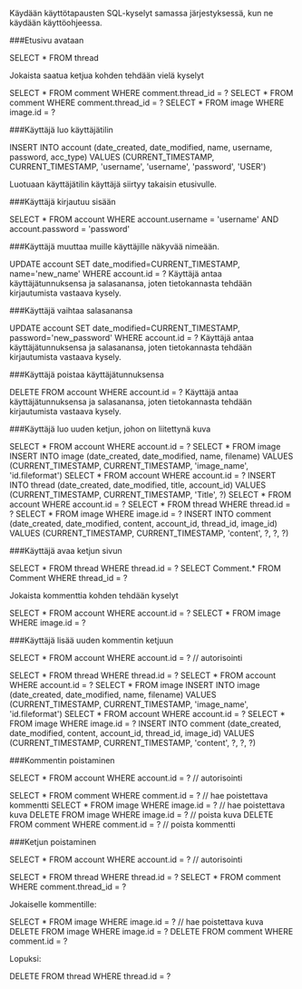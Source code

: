 Käydään käyttötapausten SQL-kyselyt samassa järjestyksessä, kun ne käydään käyttöohjeessa.

###Etusivu avataan

SELECT * FROM thread

Jokaista saatua ketjua kohden tehdään vielä kyselyt

SELECT * FROM comment WHERE comment.thread_id = ?
SELECT * FROM comment WHERE comment.thread_id = ?
SELECT * FROM image WHERE image.id = ?


###Käyttäjä luo käyttäjätilin

INSERT INTO account (date_created, date_modified, name, username, password, acc_type) VALUES (CURRENT_TIMESTAMP, CURRENT_TIMESTAMP, 'username', 'username', 'password', 'USER')

Luotuaan käyttäjätilin käyttäjä siirtyy takaisin etusivulle.

###Käyttäjä kirjautuu sisään

SELECT * FROM account WHERE account.username = 'username' AND account.password = 'password'

###Käyttäjä muuttaa muille käyttäjille näkyvää nimeään. 

UPDATE account SET date_modified=CURRENT_TIMESTAMP, name='new_name' WHERE account.id = ?
Käyttäjä antaa käyttäjätunnuksensa ja salasanansa, joten tietokannasta tehdään kirjautumista vastaava kysely.

###Käyttäjä vaihtaa salasanansa

UPDATE account SET date_modified=CURRENT_TIMESTAMP, password='new_password' WHERE account.id = ?
Käyttäjä antaa käyttäjätunnuksensa ja salasanansa, joten tietokannasta tehdään kirjautumista vastaava kysely.

###Käyttäjä poistaa käyttäjätunnuksensa

DELETE FROM account WHERE account.id = ?
Käyttäjä antaa käyttäjätunnuksensa ja salasanansa, joten tietokannasta tehdään kirjautumista vastaava kysely.

###Käyttäjä luo uuden ketjun, johon on liitettynä kuva

SELECT * FROM account WHERE account.id = ?
SELECT * FROM image
INSERT INTO image (date_created, date_modified, name, filename) VALUES (CURRENT_TIMESTAMP, CURRENT_TIMESTAMP, 'image_name', 'id.fileformat')
SELECT * FROM account WHERE account.id = ?
INSERT INTO thread (date_created, date_modified, title, account_id) VALUES (CURRENT_TIMESTAMP, CURRENT_TIMESTAMP, 'Title', ?)
SELECT * FROM account WHERE account.id = ?
SELECT * FROM thread WHERE thread.id = ?
SELECT * FROM image WHERE image.id = ?
INSERT INTO comment (date_created, date_modified, content, account_id, thread_id, image_id) VALUES (CURRENT_TIMESTAMP, CURRENT_TIMESTAMP, 'content', ?, ?, ?)

###Käyttäjä avaa ketjun sivun

SELECT * FROM thread WHERE thread.id = ?
SELECT Comment.* FROM Comment WHERE thread_id = ?

Jokaista kommenttia kohden tehdään kyselyt

SELECT * FROM account WHERE account.id = ?
SELECT * FROM image WHERE image.id = ?

###Käyttäjä lisää uuden kommentin ketjuun

SELECT * FROM account WHERE account.id = ? // autorisointi

SELECT * FROM thread WHERE thread.id = ?
SELECT * FROM account WHERE account.id = ?
SELECT * FROM image 
INSERT INTO image (date_created, date_modified, name, filename) VALUES (CURRENT_TIMESTAMP, CURRENT_TIMESTAMP, 'image_name', 'id.fileformat')
SELECT * FROM account WHERE account.id = ?
SELECT * FROM image WHERE image.id = ?
INSERT INTO comment (date_created, date_modified, content, account_id, thread_id, image_id) VALUES (CURRENT_TIMESTAMP, CURRENT_TIMESTAMP, 'content', ?, ?, ?)

###Kommentin poistaminen

SELECT * FROM account WHERE account.id = ? // autorisointi

SELECT * FROM comment WHERE comment.id = ? // hae poistettava kommentti
SELECT * FROM image WHERE image.id = ? // hae poistettava kuva
DELETE FROM image WHERE image.id = ? // poista kuva
DELETE FROM comment WHERE comment.id = ? // poista kommentti

###Ketjun poistaminen

SELECT * FROM account WHERE account.id = ? // autorisointi

SELECT * FROM thread WHERE thread.id = ?
SELECT * FROM comment WHERE comment.thread_id = ?

Jokaiselle kommentille:

SELECT * FROM image WHERE image.id = ? // hae poistettava kuva
DELETE FROM image WHERE image.id = ?
DELETE FROM comment WHERE comment.id = ?

Lopuksi:

DELETE FROM thread WHERE thread.id = ?
